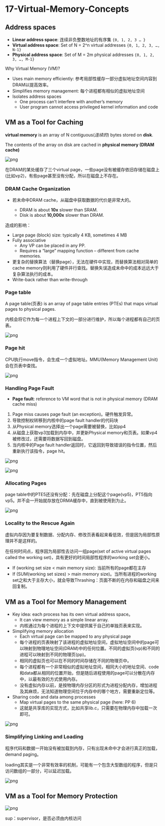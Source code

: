 # 17-Virtual-Memory-Concepts

## Address spaces

- **Linear address space**: 连续非负整数地址的有序集 `{0, 1, 2, 3 … }`
- **Virtual address space**: Set of N = 2^n virtual addresses `{0, 1, 2, 3, …, N-1}`
- **Physical address space**: Set of M = 2m physical addresses `{0, 1, 2, 3, …, M-1}`

Why Virtual Memory (VM)?

- Uses main memory efficiently: 参考局部性缓存一部分虚拟地址空间内容到DRAM以提高效率。
- Simplifies memory management: 每个进程都有相似的虚拟地址空间
- Isolates address spaces
  - One process can’t interfere with another’s memory
  - User program cannot access privileged kernel information and code

## VM as a Tool for Caching

**virtual memory** is an array of N contiguous(*连续的*) bytes stored on **disk**.

The contents of the array on disk are cached in **physical memory (DRAM cache)**

![png](17-Virtual-Memory-Concepts/17-vm-concepts_8.JPG)

在DRAM的某处缓存了三个virtual page，一些page没有被缓存依旧存储在磁盘上(比如vp2)，有些page甚至没有分配，所以在磁盘上不存在。

### DRAM Cache Organization

- 若未命中DRAM cache，从磁盘中获取数据的代价是非常大的。

  - DRAM is about **10x** slower than SRAM.
  - Disk is about **10,000x** slower than DRAM.

造成的影响：

- Large page (block) size: typically 4 KB, sometimes 4 MB
- Fully associative
  - Any VP can be placed in any PP.
  - Requires a “large” mapping function – different from cache memories.
- 更复杂的替换算法（替换page），无法在硬件中实现，而替换算法相对简单的cache memory则利用了硬件并行查找。替换失误造成未命中的成本远远大于复杂算法执行的成本。
- Write-back rather than write-through

### Page table

A page table(页表) is an array of page table entries (PTEs) that maps virtual pages to physical pages.

内核会将它作为每一个进程上下文的一部分进行维护，所以每个进程都有自己的页表。

![png](17-Virtual-Memory-Concepts/17-vm-concepts_10.JPG)

### Page hit

CPU执行move指令，会生成一个虚拟地址。MMU(Memory Management Unit)会在页表中查找。

![png](17-Virtual-Memory-Concepts/17-vm-concepts_11.JPG)

### Handling Page Fault

- **Page fault**: reference to VM word that is not in physical memory (DRAM cache miss)

1. Page miss causes page fault (an exception)。硬件触发异常。
2. 导致控制权转移到内核中的page fault handler的代码块
3. 从Physical memory选择出一个page需要被替换，比如pp4
4. 从磁盘上获取vp3加载到内存中，并更新Physical memory和页表。如果vp4被修改过，还需要将数据写回到磁盘。
5. 当内核中的Page fault handler返回时，它返回到导致错误的指令位置，然后重新执行该指令，page hit。

![png](17-Virtual-Memory-Concepts/17-vm-concepts_14.JPG)

![png](17-Virtual-Memory-Concepts/17-vm-concepts_16.JPG)

### Allocating Pages

page table中的PTE5还没有分配：先在磁盘上分配这个page(vp5)，PT5指向vp5。并不会一开始就存放在DRMA缓存中，直到被使用到为止。

![png](17-Virtual-Memory-Concepts/17-vm-concepts_17.JPG)

### Locality to the Rescue Again

虚拟内存因为要复制数据、分配内存、修改页表看起来看低效，但是因为局部性原理并不是这样的。

在任何时间点，程序因为局部性去访问一组page(set of active virtual pages called the working set)，具有更好的时间局部性程序的working set会更小。

- If (working set size < main memory size): 当前所有的page都在主存
- If (SUM(working set sizes) > main memory size)。当所有进程的working set之和大于主存大小，就会导致Thrashing：页面不断的在内存和磁盘之间来回复制。

## VM as a Tool for Memory Management

- Key idea: each process has its own virtual address space。
  - It can view memory as a simple linear array.
  - 内核通过为每个进程的上下文中提供属于自己的单独页表来实现。
- Simplifying memory allocation
  - Each virtual page can be mapped to any physical page
  - 每个进程的页表映射了该进程的虚拟地址空间，虚拟地址空间中的page可以映射到物理地址空间(DRAM)中的任何位置。不同的虚拟页(vp)和不同的进程可以映射到不同的物理页(pp)。
  - 相同的虚拟页也可以在不同的时间存储在不同的物理页中。
  - 每个进程都有一个非常相似的虚拟地址空间，相同大小的地址空间、code和data都从相同的位置开始，但是随后进程使用的page可以分散在内存中，以最有效的方式使用内存。
  - 没有虚拟内存以前，是按物理内存分区的形式为进程分配内存，增加进程及其麻烦，无法知道物理空间位于内存中的哪个地方，需要重新定位等。
- Sharing code and data among processes
  - Map virtual pages to the same physical page (here: PP 6)
  - 这就是共享库的实现方式，比如共享lib.c，只需要在物理内存中加载一次即可。

![png](17-Virtual-Memory-Concepts/17-vm-concepts_21.JPG)

### Simplifying Linking and Loading

程序代码和数据一开始没有被加载到内存，只有出现未命中才会进行真正的加载，demand paging。

loading其实是一个非常有效率的机制，可能有一个包含大型数组的程序，但是只访问数组的一部分，可以延迟加载。

![png](17-Virtual-Memory-Concepts/17-vm-concepts_22.JPG)

## VM as a Tool for Memory Protection

![png](17-Virtual-Memory-Concepts/17-vm-concepts_24.JPG)

sup：supervisor，是否必须由内核访问

